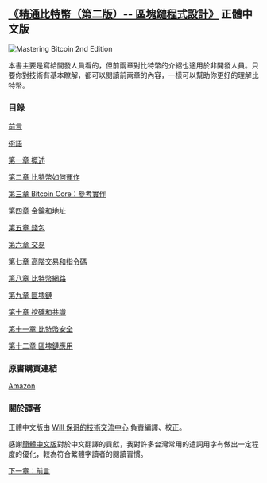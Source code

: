 ## [《精通比特幣（第二版）-- 區塊鏈程式設計》](https://bitcoinbook.info/) 正體中文版

![Mastering Bitcoin 2nd Edition](images/cover.png)

本書主要是寫給開發人員看的，但前兩章對比特幣的介紹也適用於非開發人員。只要你對技術有基本瞭解，都可以閱讀前兩章的內容，一樣可以幫助你更好的理解比特幣。

<!--
Mastering Bitcoin is a book for developers, although the first two chapters cover bitcoin at a level that is also approachable to non-programmers. Anyone with a basic understanding of technology can read the first two chapters to get a great understanding of bitcoin.
-->

### 目錄

[前言](前言.asciidoc)

[術語](術語.asciidoc)

[第一章 概述](第一章.asciidoc)

[第二章 比特幣如何運作](第二章.asciidoc)

[第三章 Bitcoin Core：參考實作](第三章.asciidoc)

[第四章 金鑰和地址](第四章.asciidoc)

[第五章 錢包](第五章.asciidoc)

[第六章 交易](第六章.asciidoc)

[第七章 高階交易和指令碼](第七章.asciidoc)

[第八章 比特幣網路](第八章.asciidoc)

[第九章 區塊鏈](第九章.asciidoc)

[第十章 挖礦和共識](第十章.asciidoc)

[第十一章 比特幣安全](第十一章.asciidoc)

[第十二章 區塊鏈應用](第十二章.asciidoc)

### 原書購買連結

[Amazon](https://www.amazon.com/Mastering-Bitcoin-Programming-Open-Blockchain/dp/1491954388)

### 關於譯者

正體中文版由 [Will 保哥的技術交流中心](https://www.facebook.com/will.fans/) 負責編譯、校正。

感謝[簡體中文版](https://github.com/inoutcode/bitcoin_book_2nd)對於中文翻譯的貢獻，我對許多台灣常用的遣詞用字有做出一定程度的優化，較為符合繁體字讀者的閱讀習慣。

[下一章：前言](前言.asciidoc)
